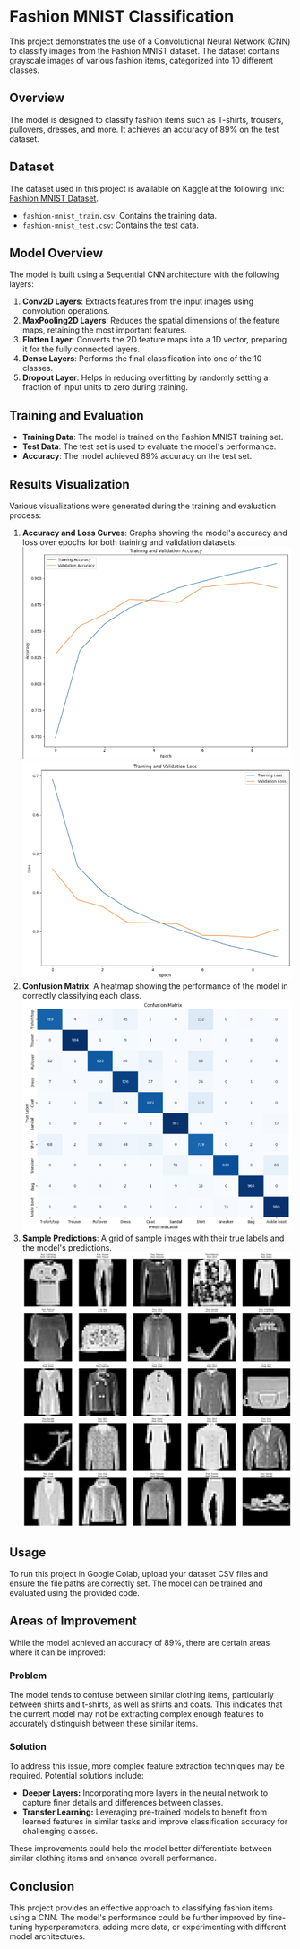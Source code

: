 # Fashion MNIST Classification

This project demonstrates the use of a Convolutional Neural Network (CNN) to classify images from the Fashion MNIST dataset. The dataset contains grayscale images of various fashion items, categorized into 10 different classes.

## Overview

The model is designed to classify fashion items such as T-shirts, trousers, pullovers, dresses, and more. It achieves an accuracy of 89% on the test dataset.

## Dataset

The dataset used in this project is available on Kaggle at the following link: [Fashion MNIST Dataset](https://www.kaggle.com/datasets/hiteshk07/fashionmnist-dsc).
- `fashion-mnist_train.csv`: Contains the training data.
- `fashion-mnist_test.csv`: Contains the test data.

## Model Overview

The model is built using a Sequential CNN architecture with the following layers:
1. **Conv2D Layers**: Extracts features from the input images using convolution operations.
2. **MaxPooling2D Layers**: Reduces the spatial dimensions of the feature maps, retaining the most important features.
3. **Flatten Layer**: Converts the 2D feature maps into a 1D vector, preparing it for the fully connected layers.
4. **Dense Layers**: Performs the final classification into one of the 10 classes.
5. **Dropout Layer**: Helps in reducing overfitting by randomly setting a fraction of input units to zero during training.

## Training and Evaluation

- **Training Data**: The model is trained on the Fashion MNIST training set.
- **Test Data**: The test set is used to evaluate the model's performance.
- **Accuracy**: The model achieved 89% accuracy on the test set.

## Results Visualization

Various visualizations were generated during the training and evaluation process:

1. **Accuracy and Loss Curves**: Graphs showing the model's accuracy and loss over epochs for both training and validation datasets.
  ![Training Accuracy and Loss Curves](assets/1.png) ![Test Accuracy and Loss Curves](assets/3.png)
2. **Confusion Matrix**: A heatmap showing the performance of the model in correctly classifying each class.
 ![confusion_matrix](assets/confusion_matrix.png)
3. **Sample Predictions**: A grid of sample images with their true labels and the model's predictions.
![confusion_matrix](assets/output.png)

## Usage

To run this project in Google Colab, upload your dataset CSV files and ensure the file paths are correctly set. The model can be trained and evaluated using the provided code.

## Areas of Improvement

While the model achieved an accuracy of 89%, there are certain areas where it can be improved:

### Problem
The model tends to confuse between similar clothing items, particularly between shirts and t-shirts, as well as shirts and coats. This indicates that the current model may not be extracting complex enough features to accurately distinguish between these similar items.

### Solution
To address this issue, more complex feature extraction techniques may be required. Potential solutions include:
- **Deeper Layers:** Incorporating more layers in the neural network to capture finer details and differences between classes.
- **Transfer Learning:** Leveraging pre-trained models to benefit from learned features in similar tasks and improve classification accuracy for challenging classes.

These improvements could help the model better differentiate between similar clothing items and enhance overall performance.


## Conclusion

This project provides an effective approach to classifying fashion items using a CNN. The model's performance could be further improved by fine-tuning hyperparameters, adding more data, or experimenting with different model architectures.

